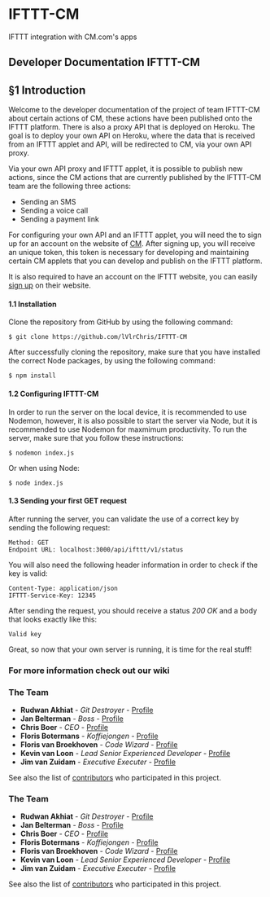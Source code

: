 # IFTTT-CM
IFTTT integration with CM.com's apps

## Developer Documentation IFTTT-CM

## §1 Introduction
Welcome to the developer documentation of the project of team IFTTT-CM about certain actions of CM, these actions have been published onto the IFTTT platform. There is also a proxy API that is deployed on Heroku. The goal is to deploy your own API on Heroku, where the data that is received from an IFTTT applet and API, will be redirected to CM, via your own API proxy. 

Via your own API proxy and IFTTT applet, it is possible to publish new actions, since the CM actions that are currently published by the IFTTT-CM team are the following three actions:
* Sending an SMS
* Sending a voice call
* Sending a payment link

For configuring your own API and an IFTTT applet, you will need the to sign up for an account on the website of [CM](https://www.cm.com/). After signing up, you will receive an unique token, this token is necessary for developing and maintaining certain CM applets that you can develop and publish on the IFTTT platform.

It is also required to have an account on the IFTTT website, you can easily [sign up](https://ifttt.com/join) on their website.

#### 1.1 Installation
Clone the repository from GitHub by using the following command:
```
$ git clone https://github.com/lVlrChris/IFTTT-CM
```
After successfully cloning the repository, make sure that you have installed the correct Node packages, by using the following command:
```
$ npm install
```

#### 1.2 Configuring IFTTT-CM
In order to run the server on the local device, it is recommended to use Nodemon, however, it is also possible to start the server via Node, but it is recommended to use Nodemon for maxmimum productivity.
To run the server, make sure that you follow these instructions:
```
$ nodemon index.js
```
Or when using Node:
```
$ node index.js
```
#### 1.3 Sending your first GET request
After running the server, you can validate the use of a correct key by sending the following request:
```
Method: GET
Endpoint URL: localhost:3000/api/ifttt/v1/status
````
You will also need the following header information in order to check if the key is valid:
```
Content-Type: application/json
IFTTT-Service-Key: 12345
```
After sending the request, you should receive a status *200 OK* and a body that looks exactly like this:
```
Valid key
```
Great, so now that your own server is running, it is time for the real stuff!

### For more information check out our wiki

### The Team
* **Rudwan Akhiat** - *Git Destroyer* - [Profile](https://github.com/rudwan97)
* **Jan Belterman** - *Boss* - [Profile](https://github.com/JanBelterman)
* **Chris Boer** - *CEO* - [Profile](https://github.com/lVlrChris)
* **Floris Botermans** - *Koffiejongen* - [Profile](https://github.com/FlorisBotermans)
* **Floris van Broekhoven** - *Code Wizard* - [Profile](https://github.com/Davilicus)
* **Kevin van Loon** - *Lead Senior Experienced Developer* - [Profile](https://github.com/KevinvanLoon)
* **Jim van Zuidam** - *Executive Executer* - [Profile](https://github.com/JvZuidam)

See also the list of [contributors](https://github.com/lVlrChris/IFTTT-CM/contributors) who participated in this project.


### The Team
* **Rudwan Akhiat** - *Git Destroyer* - [Profile](https://github.com/rudwan97)
* **Jan Belterman** - *Boss* - [Profile](https://github.com/JanBelterman)
* **Chris Boer** - *CEO* - [Profile](https://github.com/lVlrChris)
* **Floris Botermans** - *Koffiejongen* - [Profile](https://github.com/FlorisBotermans)
* **Floris van Broekhoven** - *Code Wizard* - [Profile](https://github.com/Davilicus)
* **Kevin van Loon** - *Lead Senior Experienced Developer* - [Profile](https://github.com/KevinvanLoon)
* **Jim van Zuidam** - *Executive Executer* - [Profile](https://github.com/JvZuidam)

See also the list of [contributors](https://github.com/lVlrChris/IFTTT-CM/contributors) who participated in this project.
